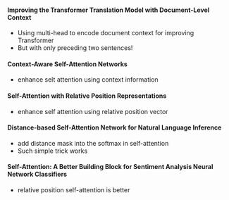 #### Improving the Transformer Translation Model with Document-Level Context

* Using multi-head to encode document context for improving Transformer
* But with only preceding two sentences!



#### Context-Aware Self-Attention Networks

* enhance selt attention using context information



#### Self-Attention with Relative Position Representations

* enhance self attention using relative position vector



#### Distance-based Self-Attention Network for Natural Language Inference

* add distance mask into the softmax in self-attention
* Such simple trick works



#### Self-Attention: A Better Building Block for Sentiment Analysis Neural Network Classifiers

* relative position self-attention is better







